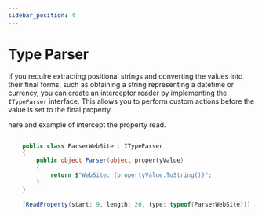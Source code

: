 ```yaml
---
sidebar_position: 4
---
```


# Type Parser

If you require extracting positional strings and converting the values into their final forms, such as obtaining a string representing a datetime or currency, you can create an interceptor reader by implementing the `ITypeParser` interface. This allows you to perform custom actions before the value is set to the final property.

here and example of intercept the property read.

```csharp

    public class ParserWebSite : ITypeParser
    {
        public object Parser(object propertyValue)
        {
            return $"WebSite: {propertyValue.ToString()}";
        }
    }
        
    [ReadProperty(start: 9, length: 20, type: typeof(ParserWebSite))]
    
```